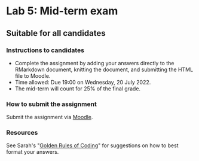 # Lab 5: Mid-term exam

## Suitable for all candidates

### Instructions to candidates  

* Complete the assignment by adding your answers directly to the RMarkdown document, knitting the document, and submitting the HTML file to Moodle.  
* Time allowed: Due 19:00 on Wednesday, 20 July 2022.
* The mid-term will count for 25\% of the final grade.


### How to submit the assignment

Submit the assignment via [Moodle](https://shortcourses.lse.ac.uk/course/view.php?id=158).


### Resources

See Sarah's "[Golden Rules of Coding](Golden_Rules_coding.md)" for suggestions on how to best format your answers. 
